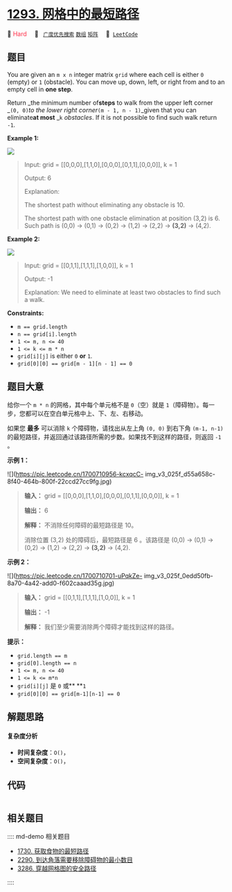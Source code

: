 # [1293. 网格中的最短路径](https://leetcode.com/problems/shortest-path-in-a-grid-with-obstacles-elimination)

🔴 <font color=#ff334b>Hard</font>&emsp; 🔖&ensp; [`广度优先搜索`](/leetcode/outline/tag/breadth-first-search.md) [`数组`](/leetcode/outline/tag/array.md) [`矩阵`](/leetcode/outline/tag/matrix.md)&emsp; 🔗&ensp;[`LeetCode`](https://leetcode.com/problems/shortest-path-in-a-grid-with-obstacles-elimination)


## 题目

You are given an `m x n` integer matrix `grid` where each cell is either `0`
(empty) or `1` (obstacle). You can move up, down, left, or right from and to
an empty cell in **one step**.

Return _the minimum number of**steps** to walk from the upper left corner
_`(0, 0)`_to the lower right corner_`(m - 1, n - 1)`_given that you can
eliminate**at most** _`k` _obstacles_. If it is not possible to find such walk
return `-1`.



**Example 1:**

![](https://assets.leetcode.com/uploads/2021/09/30/short1-grid.jpg)

> Input: grid = [[0,0,0],[1,1,0],[0,0,0],[0,1,1],[0,0,0]], k = 1
> 
> Output: 6
> 
> Explanation: 
> 
> The shortest path without eliminating any obstacle is 10.
> 
> The shortest path with one obstacle elimination at position (3,2) is 6. Such path is (0,0) -> (0,1) -> (0,2) -> (1,2) -> (2,2) -> **(3,2)** -> (4,2).

**Example 2:**

![](https://assets.leetcode.com/uploads/2021/09/30/short2-grid.jpg)

> Input: grid = [[0,1,1],[1,1,1],[1,0,0]], k = 1
> 
> Output: -1
> 
> Explanation: We need to eliminate at least two obstacles to find such a walk.

**Constraints:**

  * `m == grid.length`
  * `n == grid[i].length`
  * `1 <= m, n <= 40`
  * `1 <= k <= m * n`
  * `grid[i][j]` is either `0` **or** `1`.
  * `grid[0][0] == grid[m - 1][n - 1] == 0`


## 题目大意

给你一个 `m * n` 的网格，其中每个单元格不是 `0`（空）就是 `1`（障碍物）。每一步，您都可以在空白单元格中上、下、左、右移动。

如果您 **最多** 可以消除 `k` 个障碍物，请找出从左上角 `(0, 0)` 到右下角 `(m-1, n-1)`
的最短路径，并返回通过该路径所需的步数。如果找不到这样的路径，则返回 `-1` 。



**示例 1：**

![](https://pic.leetcode.cn/1700710956-kcxqcC-
img_v3_025f_d55a658c-8f40-464b-800f-22ccd27cc9fg.jpg)

> 
> 
> 
> 
> 
> **输入：** grid = [[0,0,0],[1,1,0],[0,0,0],[0,1,1],[0,0,0]], k = 1
> 
> **输出：** 6
> 
> **解释：** 不消除任何障碍的最短路径是 10。
> 
> 消除位置 (3,2) 处的障碍后，最短路径是 6 。该路径是 (0,0) -> (0,1) -> (0,2) -> (1,2) -> (2,2) -> **(3,2)** -> (4,2).
> 
> 

**示例 2：**

![](https://pic.leetcode.cn/1700710701-uPqkZe-
img_v3_025f_0edd50fb-8a70-4a42-add0-f602caaad35g.jpg)

> 
> 
> 
> 
> 
> **输入：** grid = [[0,1,1],[1,1,1],[1,0,0]], k = 1
> 
> **输出：** -1
> 
> **解释：** 我们至少需要消除两个障碍才能找到这样的路径。
> 
> 



**提示：**

  * `grid.length == m`
  * `grid[0].length == n`
  * `1 <= m, n <= 40`
  * `1 <= k <= m*n`
  * `grid[i][j]` 是 `0` 或** **`1`
  * `grid[0][0] == grid[m-1][n-1] == 0`


## 解题思路

#### 复杂度分析

- **时间复杂度**：`O()`，
- **空间复杂度**：`O()`，

## 代码

```javascript

```

## 相关题目

:::: md-demo 相关题目
- [1730. 获取食物的最短路径](https://leetcode.com/problems/shortest-path-to-get-food)
- [2290. 到达角落需要移除障碍物的最小数目](https://leetcode.com/problems/minimum-obstacle-removal-to-reach-corner)
- [3286. 穿越网格图的安全路径](https://leetcode.com/problems/find-a-safe-walk-through-a-grid)

::::
